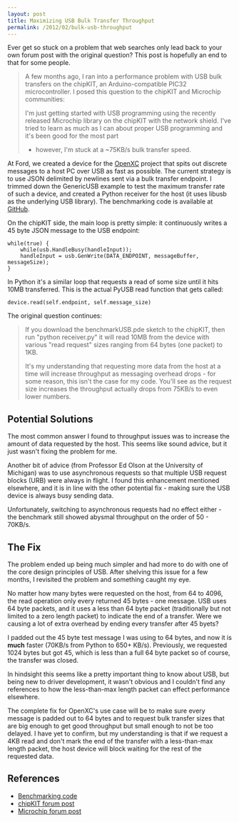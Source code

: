 ```yaml
---
layout: post
title: Maximizing USB Bulk Transfer Throughput
permalink: /2012/02/bulk-usb-throughput
---
```


Ever get so stuck on a problem that web searches only lead back to your own
forum post with the original question? This post is hopefully an end to that for
some people.

> A few months ago, I ran into a performance problem with USB bulk transfers on
> the chipKIT, an Arduino-compatible PIC32 microcontroller. I posed this question
> to the chipKIT and Microchip communities:
>
> I'm just getting started with USB programming using the recently released
> Microchip library on the chipKIT with the network shield. I've tried to learn as
> much as I can about proper USB programming and it's been good for the most part
> - however, I'm stuck at a ~75KB/s bulk transfer speed.

At Ford, we created a device for the [OpenXC][] project that spits out discrete
messages to a host PC over USB as fast as possible. The current strategy is to
use JSON delimited by newlines sent via a bulk transfer endpoint. I trimmed down
the GenericUSB example to test the maximum transfer rate of such a device, and
created a Python receiver for the host (it uses libusb as the underlying USB
library). The benchmarking code is available at [GitHub][].

On the chipKIT side, the main loop is pretty simple: it continuously writes a 45
byte JSON message to the USB endpoint:

    while(true) {
        while(usb.HandleBusy(handleInput));
        handleInput = usb.GenWrite(DATA_ENDPOINT, messageBuffer, messageSize);
    }

In Python it's a similar loop that requests a read of some size until it hits
10MB transferred. This is the actual PyUSB read function that gets called:

    device.read(self.endpoint, self.message_size)

The original question continues:

> If you download the benchmarkUSB.pde sketch to the chipKIT, then run "python
> receiver.py" it will read 10MB from the device with various "read request" sizes
> ranging from 64 bytes (one packet) to 1KB.
>
> It's my understanding that requesting more data from the host at a time will
> increase throughput as messaging overhead drops - for some reason, this isn't
> the case for my code. You'll see as the request size increases the throughput
> actually drops from 75KB/s to even lower numbers.

## Potential Solutions

The most common answer I found to throughput issues was to increase the amount
of data requested by the host. This seems like sound advice, but it just wasn't
fixing the problem for me.

Another bit of advice (from Professor Ed Olson at the University of Michigan)
was to use asynchronous requests so that multiple USB request blocks (URB) were
always in flight. I found this enhancement mentioned elsewhere, and it is in
line with the other potential fix - making sure the USB device is always busy
sending data.

Unfortunately, switching to asynchronous requests had no effect either - the
benchmark still showed abysmal throughput on the order of 50 - 70KB/s.

## The Fix

The problem ended up being much simpler and had more to do with one of the core
design principles of USB. After shelving this issue for a few months, I
revisited the problem and something caught my eye.

No matter how many bytes were requested on the host, from 64 to 4096, the read
operation only every returned 45 bytes - one message. USB uses 64 byte packets,
and it uses a less than 64 byte packet (traditionally but not limited to a zero
length packet) to indicate the end of a transfer. Were we causing a lot of extra
overhead by ending every transfer after 45 byets?

I padded out the 45 byte test message I was using to 64 bytes, and now it is
**much** faster (70KB/s from Python to 650+ KB/s). Previously, we requested 1024
bytes but got 45, which is less than a full 64 byte packet so of course, the
transfer was closed.

In hindsight this seems like a pretty important thing to know about USB, but
being new to driver development, it wasn't obvious and I couldn't find any
references to how the less-than-max length packet can effect performance
elsewhere.

The complete fix for OpenXC's use case will be to make sure every message is
padded out to 64 bytes and to request bulk transfer sizes that are big enough to get
good throughput but small enough to not be too delayed. I have yet to confirm,
but my understanding is that if we request a 4KB read and don't mark the end of
the transfer with a less-than-max length packet, the host device will block
waiting for the rest of the requested data.

## References

* [Benchmarking code][GitHub]
* [chipKIT forum post](http://www.chipkit.cc/forum/viewtopic.php?f=7&t=503)
* [Microchip forum post](http://www.microchip.com/forums/m610161.aspx)

[OpenXC]: http://openxcplatform.com
[GitHub]: https://github.com/openxc/arduino-transfer-benchmarking
